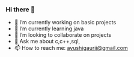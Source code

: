 ### Hi there 👋

- 🔭 I’m currently working on basic projects
- 🌱 I’m currently learning java
- 👯 I’m looking to collaborate on projects
- 💬 Ask me about c,c++,sql,
- 📫 How to reach me: ayushigaurji@gmail.com

